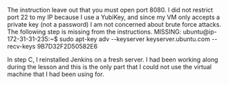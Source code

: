 The instruction leave out that you must open port 8080. I did not restrict port 22 to my IP because I use a YubiKey, and since my VM only accepts a private key (not a password) I am not concerned about brute force attacks. The following step is missing from the instructions.
MISSING: ubuntu@ip-172-31-31-235:~$ sudo apt-key adv --keyserver keyserver.ubuntu.com --recv-keys 9B7D32F2D50582E6

In step C, I reinstalled Jenkins on a fresh server. I had been working along during the lesson and this is the only part that I could not use the virtual machine that I had been using for.

